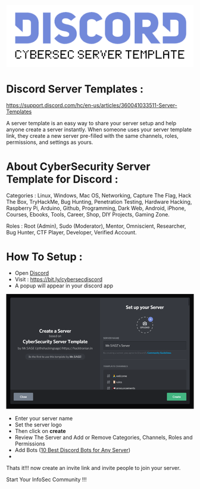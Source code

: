 <p align="center"><img src="https://github.com/thehackingsage/discord-cybersec-server/blob/master/logo.png?raw=true" /></p>

# Discord Server Templates : 

https://support.discord.com/hc/en-us/articles/360041033511-Server-Templates

A server template is an easy way to share your server setup and help anyone create a server instantly. When someone uses your server template link, they create a new server pre-filled with the same channels, roles, permissions, and settings as yours.

# About CyberSecurity Server Template for Discord : 

Categories : Linux, Windows, Mac OS, Networking, Capture The Flag, Hack The Box, TryHackMe, Bug Hunting, Penetration Testing, Hardware Hacking, Raspberry Pi, Arduino, Github, Programming, Dark Web, Android, iPhone, Courses, Ebooks, Tools, Career, Shop, DIY Projects, Gaming Zone.

Roles : Root (Admin), Sudo (Moderator), Mentor, Omniscient, Researcher, Bug Hunter, CTF Player, Developer, Verified Account.

# How To Setup : 

- Open [Discord](https://discordapp.com/login)
- Visit : https://bit.ly/cybersecdiscord
- A popup will appear in your discord app

<p align="center"><img src="https://github.com/thehackingsage/discord-cybersec-server/blob/master/cybersec-server-template.png?raw=true"/></p>

- Enter your server name
- Set the server logo
- Then click on **create**
- Review The Server and Add or Remove Categories, Channels, Roles and Permissions
- Add Bots ([10 Best Discord Bots for Any Server](https://droplr.com/how-to/productivity-tools/10-best-discord-bots-for-any-server/))
- 

Thats it!!! now create an invite link and invite people to join your server.

Start Your InfoSec Community !!!
